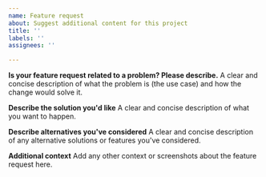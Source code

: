 ```yaml
---
name: Feature request
about: Suggest additional content for this project
title: ''
labels: ''
assignees: ''

---
```


**Is your feature request related to a problem? Please describe.**
A clear and concise description of what the problem is (the use case) and how the change would solve it.

**Describe the solution you'd like**
A clear and concise description of what you want to happen.

**Describe alternatives you've considered**
A clear and concise description of any alternative solutions or features you've considered.

**Additional context**
Add any other context or screenshots about the feature request here.
